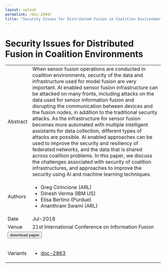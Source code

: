 ```yaml
---
layout: splash
permalink: /doc-2694/
title: "Security Issues for Distributed Fusion in Coalition Environments"
---
```


# Security Issues for Distributed Fusion in Coalition Environments

<table>
    <tbody>
    <tr>
        <td>Abstract</td>
        <td>When sensor fusion operations are conducted in coalition environments, security of the data and infrastructure used for model fusion are very important. AI enabled sensor fusion infrastructure can be attacked on many fronts, including attacks on the data used for sensor information fusion and disrupting the communication between devices and the fusion nodes, in addition to the traditional security attacks. As the infrastructure for sensor fusion becomes more automated with multiple intelligent assistants for data collection, different types of attacks are possible. AI enabled approaches can be used to improve the security and resiliency of federated networks, and the data that is shared across coalition problems. In this paper, we discuss the challenges associated with security of coalition infrastructures, and approaches to improve the security using AI and machine learning techniques.</td>
    </tr>
    <tr>
        <td>Authors</td>
        <td>
            <ul>
                <li>Greg Cirincione (ARL)</li>
                <li>Dinesh Verma (IBM US)</li>
                <li>Elisa Bertino (Purdue)</li>
                <li>Ananthram Swami (ARL)</li>
            </ul>
        </td>
    </tr>
    <tr>
        <td>Date</td>
        <td>Jul-2018</td>
    </tr>
    <tr>
        <td>Venue</td>
        <td>21st International Conference on Information Fusion</td>
    </tr>
        <tr>
            <td colspan="2">
                <form method="get" action="https://dais-ita.org/sites/default/files/2347_paper.pdf">
                    <button type="submit">download paper</button>
                </form>
            </td>
        </tr>
        <tr>
            <td>Variants</td>
            <td>
                <ul>
                    <li><a href="${varId}">doc-2863</a></li>
                </ul>
            </td>
        </tr>
    </tbody>
</table>
